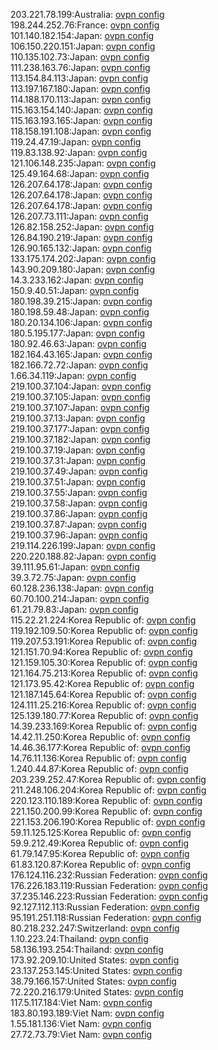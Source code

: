 203.221.78.199:Australia: [ovpn config](vpn/203_221_78_199.ovpn)  
198.244.252.76:France: [ovpn config](vpn/198_244_252_76.ovpn)  
101.140.182.154:Japan: [ovpn config](vpn/101_140_182_154.ovpn)  
106.150.220.151:Japan: [ovpn config](vpn/106_150_220_151.ovpn)  
110.135.102.73:Japan: [ovpn config](vpn/110_135_102_73.ovpn)  
111.238.163.76:Japan: [ovpn config](vpn/111_238_163_76.ovpn)  
113.154.84.113:Japan: [ovpn config](vpn/113_154_84_113.ovpn)  
113.197.167.180:Japan: [ovpn config](vpn/113_197_167_180.ovpn)  
114.188.170.113:Japan: [ovpn config](vpn/114_188_170_113.ovpn)  
115.163.154.140:Japan: [ovpn config](vpn/115_163_154_140.ovpn)  
115.163.193.165:Japan: [ovpn config](vpn/115_163_193_165.ovpn)  
118.158.191.108:Japan: [ovpn config](vpn/118_158_191_108.ovpn)  
119.24.47.19:Japan: [ovpn config](vpn/119_24_47_19.ovpn)  
119.83.138.92:Japan: [ovpn config](vpn/119_83_138_92.ovpn)  
121.106.148.235:Japan: [ovpn config](vpn/121_106_148_235.ovpn)  
125.49.164.68:Japan: [ovpn config](vpn/125_49_164_68.ovpn)  
126.207.64.178:Japan: [ovpn config](vpn/126_207_64_178.ovpn)  
126.207.64.178:Japan: [ovpn config](vpn/126_207_64_178.ovpn)  
126.207.64.178:Japan: [ovpn config](vpn/126_207_64_178.ovpn)  
126.207.73.111:Japan: [ovpn config](vpn/126_207_73_111.ovpn)  
126.82.158.252:Japan: [ovpn config](vpn/126_82_158_252.ovpn)  
126.84.190.219:Japan: [ovpn config](vpn/126_84_190_219.ovpn)  
126.90.165.132:Japan: [ovpn config](vpn/126_90_165_132.ovpn)  
133.175.174.202:Japan: [ovpn config](vpn/133_175_174_202.ovpn)  
143.90.209.180:Japan: [ovpn config](vpn/143_90_209_180.ovpn)  
14.3.233.162:Japan: [ovpn config](vpn/14_3_233_162.ovpn)  
150.9.40.51:Japan: [ovpn config](vpn/150_9_40_51.ovpn)  
180.198.39.215:Japan: [ovpn config](vpn/180_198_39_215.ovpn)  
180.198.59.48:Japan: [ovpn config](vpn/180_198_59_48.ovpn)  
180.20.134.106:Japan: [ovpn config](vpn/180_20_134_106.ovpn)  
180.5.195.177:Japan: [ovpn config](vpn/180_5_195_177.ovpn)  
180.92.46.63:Japan: [ovpn config](vpn/180_92_46_63.ovpn)  
182.164.43.165:Japan: [ovpn config](vpn/182_164_43_165.ovpn)  
182.166.72.72:Japan: [ovpn config](vpn/182_166_72_72.ovpn)  
1.66.34.119:Japan: [ovpn config](vpn/1_66_34_119.ovpn)  
219.100.37.104:Japan: [ovpn config](vpn/219_100_37_104.ovpn)  
219.100.37.105:Japan: [ovpn config](vpn/219_100_37_105.ovpn)  
219.100.37.107:Japan: [ovpn config](vpn/219_100_37_107.ovpn)  
219.100.37.13:Japan: [ovpn config](vpn/219_100_37_13.ovpn)  
219.100.37.177:Japan: [ovpn config](vpn/219_100_37_177.ovpn)  
219.100.37.182:Japan: [ovpn config](vpn/219_100_37_182.ovpn)  
219.100.37.19:Japan: [ovpn config](vpn/219_100_37_19.ovpn)  
219.100.37.31:Japan: [ovpn config](vpn/219_100_37_31.ovpn)  
219.100.37.49:Japan: [ovpn config](vpn/219_100_37_49.ovpn)  
219.100.37.51:Japan: [ovpn config](vpn/219_100_37_51.ovpn)  
219.100.37.55:Japan: [ovpn config](vpn/219_100_37_55.ovpn)  
219.100.37.58:Japan: [ovpn config](vpn/219_100_37_58.ovpn)  
219.100.37.86:Japan: [ovpn config](vpn/219_100_37_86.ovpn)  
219.100.37.87:Japan: [ovpn config](vpn/219_100_37_87.ovpn)  
219.100.37.96:Japan: [ovpn config](vpn/219_100_37_96.ovpn)  
219.114.226.199:Japan: [ovpn config](vpn/219_114_226_199.ovpn)  
220.220.188.82:Japan: [ovpn config](vpn/220_220_188_82.ovpn)  
39.111.95.61:Japan: [ovpn config](vpn/39_111_95_61.ovpn)  
39.3.72.75:Japan: [ovpn config](vpn/39_3_72_75.ovpn)  
60.128.236.138:Japan: [ovpn config](vpn/60_128_236_138.ovpn)  
60.70.100.214:Japan: [ovpn config](vpn/60_70_100_214.ovpn)  
61.21.79.83:Japan: [ovpn config](vpn/61_21_79_83.ovpn)  
115.22.21.224:Korea Republic of: [ovpn config](vpn/115_22_21_224.ovpn)  
119.192.109.50:Korea Republic of: [ovpn config](vpn/119_192_109_50.ovpn)  
119.207.53.191:Korea Republic of: [ovpn config](vpn/119_207_53_191.ovpn)  
121.151.70.94:Korea Republic of: [ovpn config](vpn/121_151_70_94.ovpn)  
121.159.105.30:Korea Republic of: [ovpn config](vpn/121_159_105_30.ovpn)  
121.164.75.213:Korea Republic of: [ovpn config](vpn/121_164_75_213.ovpn)  
121.173.95.42:Korea Republic of: [ovpn config](vpn/121_173_95_42.ovpn)  
121.187.145.64:Korea Republic of: [ovpn config](vpn/121_187_145_64.ovpn)  
124.111.25.216:Korea Republic of: [ovpn config](vpn/124_111_25_216.ovpn)  
125.139.180.77:Korea Republic of: [ovpn config](vpn/125_139_180_77.ovpn)  
14.39.233.169:Korea Republic of: [ovpn config](vpn/14_39_233_169.ovpn)  
14.42.11.250:Korea Republic of: [ovpn config](vpn/14_42_11_250.ovpn)  
14.46.36.177:Korea Republic of: [ovpn config](vpn/14_46_36_177.ovpn)  
14.76.11.136:Korea Republic of: [ovpn config](vpn/14_76_11_136.ovpn)  
1.240.44.87:Korea Republic of: [ovpn config](vpn/1_240_44_87.ovpn)  
203.239.252.47:Korea Republic of: [ovpn config](vpn/203_239_252_47.ovpn)  
211.248.106.204:Korea Republic of: [ovpn config](vpn/211_248_106_204.ovpn)  
220.123.110.189:Korea Republic of: [ovpn config](vpn/220_123_110_189.ovpn)  
221.150.200.99:Korea Republic of: [ovpn config](vpn/221_150_200_99.ovpn)  
221.153.206.190:Korea Republic of: [ovpn config](vpn/221_153_206_190.ovpn)  
59.11.125.125:Korea Republic of: [ovpn config](vpn/59_11_125_125.ovpn)  
59.9.212.49:Korea Republic of: [ovpn config](vpn/59_9_212_49.ovpn)  
61.79.147.95:Korea Republic of: [ovpn config](vpn/61_79_147_95.ovpn)  
61.83.120.87:Korea Republic of: [ovpn config](vpn/61_83_120_87.ovpn)  
176.124.116.232:Russian Federation: [ovpn config](vpn/176_124_116_232.ovpn)  
176.226.183.119:Russian Federation: [ovpn config](vpn/176_226_183_119.ovpn)  
37.235.146.223:Russian Federation: [ovpn config](vpn/37_235_146_223.ovpn)  
92.127.112.113:Russian Federation: [ovpn config](vpn/92_127_112_113.ovpn)  
95.191.251.118:Russian Federation: [ovpn config](vpn/95_191_251_118.ovpn)  
80.218.232.247:Switzerland: [ovpn config](vpn/80_218_232_247.ovpn)  
1.10.223.24:Thailand: [ovpn config](vpn/1_10_223_24.ovpn)  
58.136.193.254:Thailand: [ovpn config](vpn/58_136_193_254.ovpn)  
173.92.209.10:United States: [ovpn config](vpn/173_92_209_10.ovpn)  
23.137.253.145:United States: [ovpn config](vpn/23_137_253_145.ovpn)  
38.79.166.157:United States: [ovpn config](vpn/38_79_166_157.ovpn)  
72.220.216.179:United States: [ovpn config](vpn/72_220_216_179.ovpn)  
117.5.117.184:Viet Nam: [ovpn config](vpn/117_5_117_184.ovpn)  
183.80.193.189:Viet Nam: [ovpn config](vpn/183_80_193_189.ovpn)  
1.55.181.136:Viet Nam: [ovpn config](vpn/1_55_181_136.ovpn)  
27.72.73.79:Viet Nam: [ovpn config](vpn/27_72_73_79.ovpn)  
